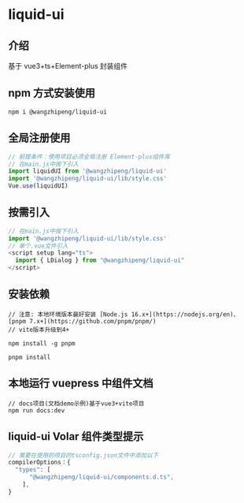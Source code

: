 # liquid-ui

## 介绍

基于 vue3+ts+Element-plus 封装组件

## npm 方式安装使用

```shell
npm i @wangzhipeng/liquid-ui
```

## 全局注册使用

```js
// 前提条件：使用项目必须全局注册 Element-plus组件库
// 在main.js中按下引入
import liquidUI from '@wangzhipeng/liquid-ui'
import '@wangzhipeng/liquid-ui/lib/style.css'
Vue.use(liquidUI)
```

## 按需引入

```js
// 在main.js中按下引入
import '@wangzhipeng/liquid-ui/lib/style.css'
// 单个.vue文件引入
<script setup lang="ts">
  import { LDialog } from "@wangzhipeng/liquid-ui"
</script>
```


## 安装依赖


```shell
// 注意: 本地环境版本最好安装 [Node.js 16.x+](https://nodejs.org/en)、[pnpm 7.x+](https://github.com/pnpm/pnpm/)
// vite版本升级到4+

npm install -g pnpm

pnpm install

```


## 本地运行 vuepress 中组件文档

```shell
// docs项目(文档demo示例)基于vue3+vite项目
npm run docs:dev

```


## liquid-ui Volar 组件类型提示

```js
// 需要在使用的项目的tsconfig.json文件中添加以下
compilerOptions：{
  "types": [
      "@wangzhipeng/liquid-ui/components.d.ts",
    ],
}

```